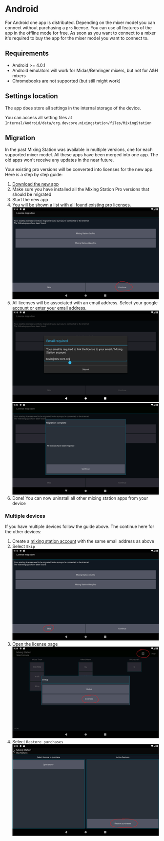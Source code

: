 # Android
For Android one app is distributed. Depending on the mixer model you can connect without purchasing a `pro` license. 
You can use all features of the app in the offline mode for free. As soon as you want to connect to a mixer it's required to buy the app for the mixer model you want to connect to.


## Requirements
- Android >= 4.0.1
- Android emulators will work for Midas/Behringer mixers, but not for A&H mixers
- Chromebooks are not supported (but still might work)

## Settings location
The app does store all settings in the internal storage of the device.

You can access all setting files at `Internal/Android/data/org.devcore.mixingstation/files/MixingStation`


## Migration
In the past Mixing Station was available in multiple versions, one for each supported mixer model.
All these apps have been merged into one app. The old apps won't receive any updates in the near future.

Your existing pro versions will be converted into licenses for the new app.
Here is a step by step guide:

1. [Download the new app](https://play.google.com/store/apps/details?id=org.devcore.mixingstation)
2. Make sure you have installed all the Mixing Station Pro versions that should be migrated
3. Start the new app
4. You will be shown a list with all found existing pro licenses.
   ![Screenshot 1](../img/migration/1.png)
5. All licenses will be associated with an email address.
   Select your google account or enter your email address.
   ![Screenshot 2](../img/migration/2.png)
   ![Screenshot 3](../img/migration/3.png)
6. Done! You can now uninstall all other mixing station apps from your device

### Multiple devices
If you have multiple devices follow the guide above. The continue here for the other devices:

1.  Create a [mixing station account](https://dev-core.org/mixing-station/profile/create) with the same email address as above
2. Select `Skip`
   ![Screenshot skip](../img/migration/10.png)
3. Open the license page
   ![Screenshot menu](../img/migration/11.png)
4. Select `Restore purchases`
   ![Screenshot license](../img/migration/12.png)